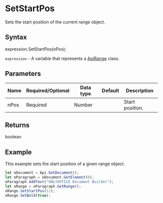# SetStartPos

Sets the start position of the current range object.

## Syntax

expression.SetStartPos(nPos);

`expression` - A variable that represents a [ApiRange](../ApiRange.md) class.

## Parameters

| **Name** | **Required/Optional** | **Data type** | **Default** | **Description** |
| ------------- | ------------- | ------------- | ------------- | ------------- |
| nPos | Required | Number |  | Start position. |

## Returns

boolean

## Example

This example sets the start position of a given range object.

```javascript
let oDocument = Api.GetDocument();
let oParagraph = oDocument.GetElement(0);
oParagraph.AddText("ONLYOFFICE Document Builder");
let oRange = oParagraph.GetRange();
oRange.SetStartPos(12);
oRange.SetBold(true);
```
